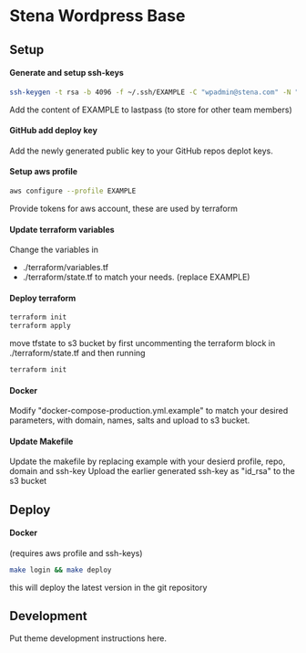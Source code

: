 # Stena Wordpress Base

## Setup

#### Generate and setup ssh-keys
```bash
ssh-keygen -t rsa -b 4096 -f ~/.ssh/EXAMPLE -C "wpadmin@stena.com" -N ""
```
Add the content of EXAMPLE to lastpass (to store for other team members)

#### GitHub add deploy key
Add the newly generated public key to your GitHub repos deplot keys.

#### Setup aws profile
```bash
aws configure --profile EXAMPLE
```
Provide tokens for aws account, these are used by terraform

#### Update terraform variables
Change the variables in
- ./terraform/variables.tf
- ./terraform/state.tf
to match your needs. (replace EXAMPLE)

#### Deploy terraform
```bash
terraform init
terraform apply
```
move tfstate to s3 bucket by first uncommenting the terraform block in ./terraform/state.tf and then running
```bash
terraform init
```

#### Docker
Modify "docker-compose-production.yml.example" to match your desired parameters, with domain, names, salts and upload to s3 bucket.

#### Update Makefile
Update the makefile by replacing example with your desierd profile, repo, domain and ssh-key
Upload the earlier generated ssh-key as "id_rsa" to the s3 bucket

## Deploy

#### Docker
(requires aws profile and ssh-keys)
```bash
make login && make deploy
```
this will deploy the latest version in the git repository


## Development
Put theme development instructions here.
